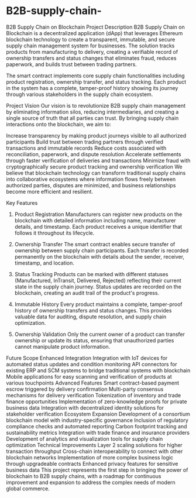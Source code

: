 # B2B-supply-chain-
B2B Supply Chain on Blockchain
Project Description
B2B Supply Chain on Blockchain is a decentralized application (dApp) that leverages Ethereum blockchain technology to create a transparent, immutable, and secure supply chain management system for businesses. The solution tracks products from manufacturing to delivery, creating a verifiable record of ownership transfers and status changes that eliminates fraud, reduces paperwork, and builds trust between trading partners.

The smart contract implements core supply chain functionalities including product registration, ownership transfer, and status tracking. Each product in the system has a complete, tamper-proof history showing its journey through various stakeholders in the supply chain ecosystem.

Project Vision
Our vision is to revolutionize B2B supply chain management by eliminating information silos, reducing intermediaries, and creating a single source of truth that all parties can trust. By bringing supply chain interactions onto the blockchain, we aim to:

Increase transparency by making product journeys visible to all authorized participants
Build trust between trading partners through verified transactions and immutable records
Reduce costs associated with reconciliation, paperwork, and dispute resolution
Accelerate settlements through faster verification of deliveries and transactions
Minimize fraud with cryptographically secure product tracking and ownership verification
We believe that blockchain technology can transform traditional supply chains into collaborative ecosystems where information flows freely between authorized parties, disputes are minimized, and business relationships become more efficient and resilient.

Key Features
1. Product Registration
Manufacturers can register new products on the blockchain with detailed information including name, manufacturer details, and timestamp. Each product receives a unique identifier that follows it throughout its lifecycle.

2. Ownership Transfer
The smart contract enables secure transfer of ownership between supply chain participants. Each transfer is recorded permanently on the blockchain with details about the sender, receiver, timestamp, and location.

3. Status Tracking
Products can be marked with different statuses (Manufactured, InTransit, Delivered, Rejected) reflecting their current state in the supply chain journey. Status updates are recorded on the blockchain, creating an audit trail of the product's progress.

4. Immutable History
Every product maintains a complete, tamper-proof history of ownership transfers and status changes. This provides valuable data for auditing, dispute resolution, and supply chain optimization.

5. Ownership Validation
Only the current owner of a product can transfer ownership or update its status, ensuring that unauthorized parties cannot manipulate product information.

Future Scope
Enhanced Integration
Integration with IoT devices for automated status updates and condition monitoring
API connectors for existing ERP and SCM systems to bridge traditional systems with blockchain
Mobile applications for easy scanning and verification of products at various touchpoints
Advanced Features
Smart contract-based payment escrow triggered by delivery confirmation
Multi-party consensus mechanisms for delivery verification
Tokenization of inventory and trade finance opportunities
Implementation of zero-knowledge proofs for private business data
Integration with decentralized identity solutions for stakeholder verification
Ecosystem Expansion
Development of a consortium blockchain model with industry-specific governance
Inclusion of regulatory compliance checks and automated reporting
Carbon footprint tracking and sustainability metrics
Integration with trade finance and insurance providers
Development of analytics and visualization tools for supply chain optimization
Technical Improvements
Layer 2 scaling solutions for higher transaction throughput
Cross-chain interoperability to connect with other blockchain networks
Implementation of more complex business logic through upgradeable contracts
Enhanced privacy features for sensitive business data
This project represents the first step in bringing the power of blockchain to B2B supply chains, with a roadmap for continuous improvement and expansion to address the complex needs of modern global commerce.

